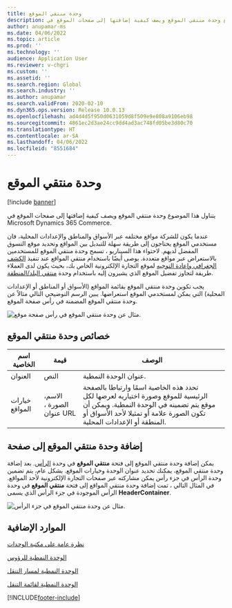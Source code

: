 ```yaml
---
title: وحدة منتقي الموقع
description: يتناول هذا الموضوع وحدة منتقي الموقع ويصف كيفية إضافتها إلى صفحات الموقع في Microsoft Dynamics 365 Commerce.
author: anupamar-ms
ms.date: 04/06/2022
ms.topic: article
ms.prod: ''
ms.technology: ''
audience: Application User
ms.reviewer: v-chgri
ms.custom: ''
ms.assetid: ''
ms.search.region: Global
ms.search.industry: ''
ms.author: anupamar
ms.search.validFrom: 2020-02-10
ms.dyn365.ops.version: Release 10.0.13
ms.openlocfilehash: ad4d4d5f950d0631059d8f509e9e808a9106eb98
ms.sourcegitcommit: 4861ec2d3ae24cc9dd4ad3ac748fd05be3d80c70
ms.translationtype: HT
ms.contentlocale: ar-SA
ms.lasthandoff: 04/06/2022
ms.locfileid: "8551684"
---
```

# <a name="site-picker-module"></a>وحدة منتقي الموقع

[!include [banner](includes/banner.md)]

يتناول هذا الموضوع وحدة منتقي الموقع ويصف كيفية إضافتها إلى صفحات الموقع في Microsoft Dynamics 365 Commerce.

عندما يكون للشركة مواقع مختلفه عبر الأسواق والمناطق والإعدادات المحلية، فان مستخدمي الموقع يحتاجون إلى طريقة سهلة للتبديل بين المواقع وتحديد موقع التسوق المفضل لديهم. لاحتواء هذا السيناريو ، تسمح وحدة منتقي الموقع للمستخدمين بالاستعراض عبر مواقع متعددة. يوصى أيضًا باستخدام منتقي المواقع عند تنفيذ [الكشف الجغرافي وإعادة التوجيه](geo-detection-redirection.md) لموقع التجارة الإلكترونية الخاص بك، بحيث يكون لدى العملاء طريقة لتجاوز تفضيل الموقع الذي يشيرون إليه باستخدام وحدة [منتقي البلد/المنطقة](country-region-picker-module.md). 

يجب تكوين وحدة منتقي الموقع بقائمة المواقع (الأسواق أو المناطق أو الإعدادات المحلية) التي يمكن لمستخدمي الموقع استعراضها. يبين الرسم التوضيحي التالي مثالاً عن وحدة منتقي الموقع المضمنة في رأس صفحة الموقع.

![مثال عن وحدة منتقي الموقع في رأس صفحة موقع.](./media/ecommerce-sitepicker.PNG)

## <a name="site-picker-module-properties"></a>خصائص وحدة منتقي الموقع

| اسم الخاصية | قيمة                 | ‏‏الوصف‬ |
|---------------|-----------------------|-------------|
| العنوان‬       | النص                  | عنوان الوحدة النمطية. |
| خيارات المواقع  | الاسم، الصورة ، عنوان URL      | تحدد هذه الخاصية اسمًا وارتباطا بالصفحة الرئيسية للموقع وصورة اختياريه لعرضها لكل موقع يتم تضمينه في الوحدة النمطية. ويمكن أن تكون الصورة علامة أو تمثيلا لأحد الأسواق أو المنطقة أو الإعدادات المحلية. |

## <a name="add-a-site-picker-module-to-a-page"></a>إضافة وحدة منتقي الموقع إلى صفحة

يمكن إضافة وحدة منتقي الموقع إلى فتحة **منتقي الموقع** في وحدة [الرأس](author-header-module.md). بعد إضافة وحدة منتقي الموقع، يمكنك تحديد عنوان الوحدة وخيارات الموقع. بشكل عام، يتم تضمين وحدة الرأس في جزء رأس يمكن مشاركته عبر صفحات التجارة الإلكترونية لأحد المواقع. في المثال التالي ، تمت إضافة وحدة منتقي المواقع إلى فتحة **منتقي الموقع** في وحدة الرأس الموجودة في جزء الرأس الذي يسمى **HeaderContainer**.

![مثال عن وحدة منتقي الموقع في جزء الرأس.](./media/ecommerce-sitepicker-2.png)

## <a name="additional-resources"></a>الموارد الإضافية

[نظرة عامة على مكتبة الوحدات](starter-kit-overview.md)

[الوحدة النمطية للرؤوس](author-header-module.md)

[الوحدة النمطية لمسار التنقل](add-breadcrumb.md)

[الوحدة النمطية لقائمة التنقل](nav-menu-module.md)


[!INCLUDE[footer-include](../includes/footer-banner.md)]
